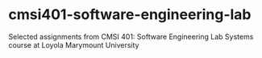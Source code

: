 # cmsi401-software-engineering-lab
Selected assignments from CMSI 401: Software Engineering Lab Systems course at Loyola Marymount University

